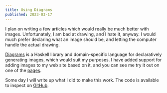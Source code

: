 ```yaml
---
title: Using Diagrams
published: 2023-03-17
---
```


I plan on writing a few articles which would really be much better with images.
Unfortunately, I am bad at drawing, and I hate it, anyway.
I would much prefer declaring what an image should be,
and letting the computer handle the actual drawing.

[Diagrams] is a Haskell library and domain-specific language for
declaratively generating images, which would suit my purposes.
I have added support for adding images to my web site based on it,
and you can see me try it out on one of
the [pages](/article/technical/website/diagrams/trying-out).

Some day I will write up what I did to make this work.
The code is available to inspect
on [GitHub](https://github.com/chungyc/site-personal/blob/main/src/Web/Site/Rules/Diagram.hs).

[Diagrams]: https://diagrams.github.io/
